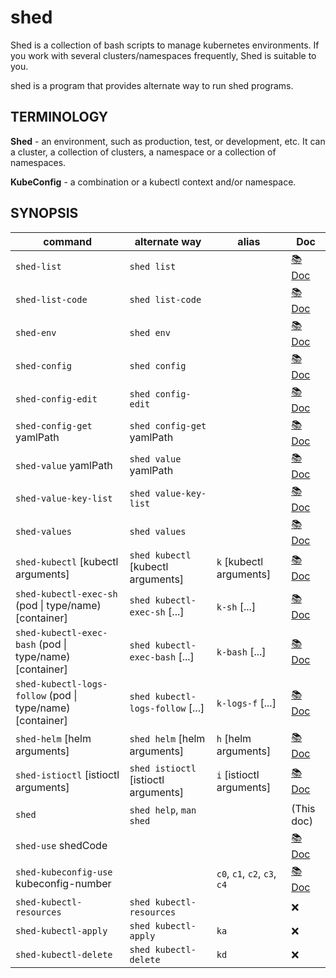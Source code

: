 # shed

Shed is a collection of bash scripts to manage kubernetes environments. If you work with several clusters/namespaces frequently, Shed is suitable to you.

shed is a program that provides alternate way to run shed programs.

## TERMINOLOGY

**Shed** - an environment, such as production, test, or development, etc. It can a cluster, a collection of clusters, a namespace or a collection of namespaces.

**KubeConfig** - a combination or a kubectl context and/or namespace.

## SYNOPSIS

| command                                                   | alternate way                        | alias                        | Doc                                   |
| --------------------------------------------------------- | ------------------------------------ | ---------------------------- | ------------------------------------- |
| `shed-list`                                               | `shed list`                          |                              | [📚 Doc](shed-list.md)                |
| `shed-list-code`                                          | `shed list-code`                     |                              | [📚 Doc](shed-list-code.md)           |
| `shed-env`                                                | `shed env`                           |                              | [📚 Doc](shed-env.md)                 |
| `shed-config`                                             | `shed config`                        |                              | [📚 Doc](shed-config.md)              |
| `shed-config-edit`                                        | `shed config-edit`                   |                              | [📚 Doc](shed-config-edit.md)         |
| `shed-config-get` yamlPath                                | `shed config-get` yamlPath           |                              | [📚 Doc](shed-config-get.md)          |
| `shed-value` yamlPath                                     | `shed value` yamlPath                |                              | [📚 Doc](shed-value.md)               |
| `shed-value-key-list`                                     | `shed value-key-list`                |                              | [📚 Doc](shed-value-key-list.md)      |
| `shed-values`                                             | `shed values`                        |                              | [📚 Doc](shed-values.md)              |
| `shed-kubectl` [kubectl arguments]                        | `shed kubectl` [kubectl arguments]   | `k` [kubectl arguments]      | [📚 Doc](shed-kubectl.md)             |
| `shed-kubectl-exec-sh` (pod \| type/name) [container]     | `shed kubectl-exec-sh` [...]         | `k-sh` [...]                 | [📚 Doc](shed-kubectl-exec-sh.md)     |
| `shed-kubectl-exec-bash` (pod \| type/name) [container]   | `shed kubectl-exec-bash` [...]       | `k-bash` [...]               | [📚 Doc](shed-kubectl-exec-bash.md)   |
| `shed-kubectl-logs-follow` (pod \| type/name) [container] | `shed kubectl-logs-follow` [...]     | `k-logs-f` [...]             | [📚 Doc](shed-kubectl-logs-follow.md) |
| `shed-helm` [helm arguments]                              | `shed helm` [helm arguments]         | `h` [helm arguments]         | [📚 Doc](shed-helm.md)                |
| `shed-istioctl` [istioctl arguments]                      | `shed istioctl` [istioctl arguments] | `i` [istioctl arguments]     | [📚 Doc](shed-istioctl.md)            |
| `shed`                                                    | `shed help`, `man shed`              |                              | (This doc)                            |
| `shed-use` shedCode                                       |                                      |                              | [📚 Doc](shed-use.md)                 |
| `shed-kubeconfig-use` kubeconfig-number                   |                                      | `c0`, `c1`, `c2`, `c3`, `c4` | [📚 Doc](shed-kubeconfig-use.md)      |
| `shed-kubectl-resources`                                  | `shed kubectl-resources`             |                              | ❌                                    |
| `shed-kubectl-apply`                                      | `shed kubectl-apply`                 | `ka`                         | ❌                                    |
| `shed-kubectl-delete`                                     | `shed kubectl-delete`                | `kd`                         | ❌                                    |
